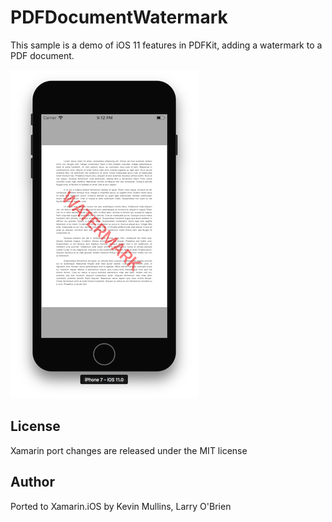 PDFDocumentWatermark
============

This sample is a demo of iOS 11 features in PDFKit, adding a watermark to a PDF document.

![simulator showing PDF watermark](Screenshots/01-sml.png)


License
-------

Xamarin port changes are released under the MIT license

Author
------

Ported to Xamarin.iOS by Kevin Mullins, Larry O'Brien
